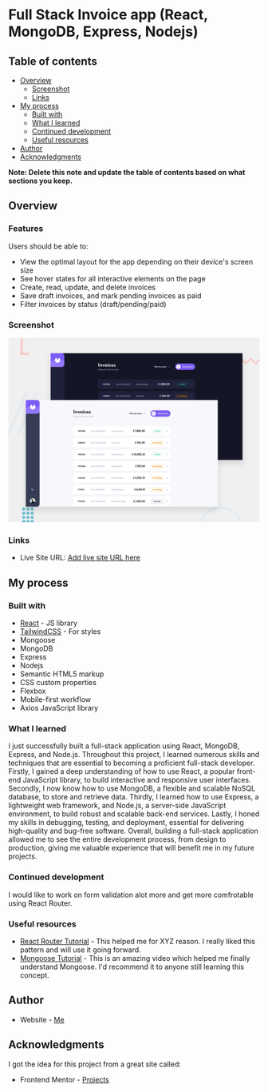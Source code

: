 # Full Stack Invoice app (React, MongoDB, Express, Nodejs)


## Table of contents

- [Overview](#overview)
  - [Screenshot](#screenshot)
  - [Links](#links)
- [My process](#my-process)
  - [Built with](#built-with)
  - [What I learned](#what-i-learned)
  - [Continued development](#continued-development)
  - [Useful resources](#useful-resources)
- [Author](#author)
- [Acknowledgments](#acknowledgments)

**Note: Delete this note and update the table of contents based on what sections you keep.**

## Overview

  ### Features

Users should be able to:

- View the optimal layout for the app depending on their device's screen size
- See hover states for all interactive elements on the page
- Create, read, update, and delete invoices
- Save draft invoices, and mark pending invoices as paid
- Filter invoices by status (draft/pending/paid)

### Screenshot

![](./preview.jpg)


### Links

- Live Site URL: [Add live site URL here](https://your-live-site-url.com)

## My process

### Built with

- [React](https://reactjs.org/) - JS library
- [TailwindCSS](https://tailwindcss.com/) - For styles
- Mongoose
- MongoDB
- Express
- Nodejs
- Semantic HTML5 markup
- CSS custom properties
- Flexbox
- Mobile-first workflow
- Axios JavaScript library

### What I learned

I just successfully built a full-stack application using React, MongoDB, Express, and Node.js. Throughout this project, I learned numerous skills and techniques that are essential to becoming a proficient full-stack developer. Firstly, I gained a deep understanding of how to use React, a popular front-end JavaScript library, to build interactive and responsive user interfaces. Secondly, I now know how to use MongoDB, a flexible and scalable NoSQL database, to store and retrieve data. Thirdly, I learned how to use Express, a lightweight web framework, and Node.js, a server-side JavaScript environment, to build robust and scalable back-end services. Lastly, I honed my skills in debugging, testing, and deployment, essential for delivering high-quality and bug-free software. Overall, building a full-stack application allowed me to see the entire development process, from design to production, giving me valuable experience that will benefit me in my future projects.

### Continued development

I would like to work on form validation alot more and get more comfrotable using React Router.

### Useful resources

- [React Router Tutorial](https://youtu.be/Ul3y1LXxzdU) - This helped me for XYZ reason. I really liked this pattern and will use it going forward.
- [Mongoose Tutorial](https://www.youtube.com/watch?v=DZBGEVgL2eE) - This is an amazing video which helped me finally understand Mongoose. I'd recommend it to anyone still learning this concept.


## Author

- Website - [Me](https://github.com/emmanuelmav/)

## Acknowledgments

I got the idea for this project from a great site called:
- Frontend Mentor - [Projects](https://www.frontendmentor.io/)

